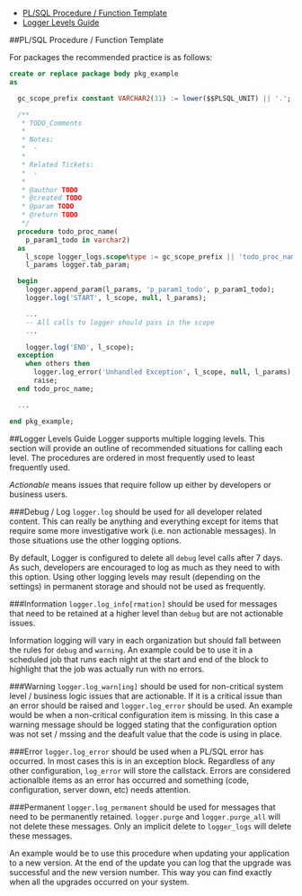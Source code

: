 - [PL/SQL Procedure / Function Template](#plsql-example)
- [Logger Levels Guide](#logger-levels)

<a name="plsql-example"></a>
##PL/SQL Procedure / Function Template

For packages the recommended practice is as follows:

```sql
create or replace package body pkg_example
as

  gc_scope_prefix constant VARCHAR2(31) := lower($$PLSQL_UNIT) || '.';

  /**
   * TODO_Comments
   *
   * Notes:
   *  -
   *
   * Related Tickets:
   *  -
   *
   * @author TODO
   * @created TODO
   * @param TODO
   * @return TODO
   */
  procedure todo_proc_name(
    p_param1_todo in varchar2)
  as
    l_scope logger_logs.scope%type := gc_scope_prefix || 'todo_proc_name';
    l_params logger.tab_param;

  begin
    logger.append_param(l_params, 'p_param1_todo', p_param1_todo);
    logger.log('START', l_scope, null, l_params);

    ...
    -- All calls to logger should pass in the scope
    ...

    logger.log('END', l_scope);
  exception
    when others then
      logger.log_error('Unhandled Exception', l_scope, null, l_params);
      raise;
  end todo_proc_name;

  ...

end pkg_example;
```

<a name="logger-level-guide"></a>
##Logger Levels Guide
Logger supports multiple logging levels. This section will provide an outline of recommended situations for calling each level. The procedures are ordered in most frequently used to least frequently used.

*Actionable* means issues that require follow up either by developers or business users.

###Debug / Log
`logger.log` should be used for all developer related content. This can really be anything and everything except for items that require some more investigative work (i.e. non actionable messages). In those situations use the other logging options.

By default, Logger is configured to delete all `debug` level calls after 7 days. As such, developers are encouraged to log as much as they need to with this option. Using other logging levels may result (depending on the settings) in permanent storage and should not be used as frequently.

###Information
`logger.log_info[rmation]` should be used for messages that need to be retained at a higher level than `debug` but are not actionable issues.

Information logging will vary in each organization but should fall between the rules for `debug` and `warning`. An example could be to use it in a scheduled job that runs each night at the start and end of the block to highlight that the job was actually run with no errors.

###Warning
`logger.log_warn[ing]` should be used for non-critical system level / business logic issues that are actionable. If it is a critical issue than an error should be raised and `logger.log_error` should be used. An example would be when a non-critical configuration item is missing. In this case a warning message should be logged stating that the configuration option was not set / mssing and the deafult value that the code is using in place.

###Error
`logger.log_error` should be used when a PL/SQL error has occurred. In most cases this is in an exception block. Regardless of any other configuration, `log_error` will store the callstack. Errors are considered actionalble items as an error has occurred and something (code, configuration, server down, etc) needs attention.

###Permanent
`logger.log_permanent` should be used for messages that need to be permanently retained. `logger.purge` and `logger.purge_all` will not delete these messages. Only an implicit delete to `logger_logs` will delete these messages.

An example would be to use this procedure when updating your application to a new version. At the end of the update you can log that the upgrade was successful and the new version number. This way you can find exactly when all the upgrades occurred on your system.
